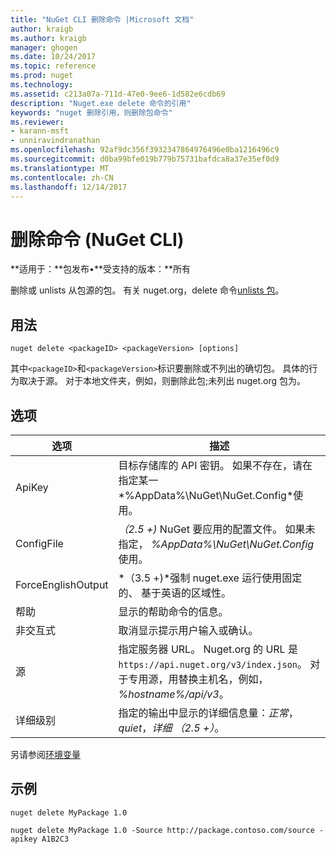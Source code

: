 ```yaml
---
title: "NuGet CLI 删除命令 |Microsoft 文档"
author: kraigb
ms.author: kraigb
manager: ghogen
ms.date: 10/24/2017
ms.topic: reference
ms.prod: nuget
ms.technology: 
ms.assetid: c213a07a-711d-47e0-9ee6-1d582e6cdb69
description: "Nuget.exe delete 命令的引用"
keywords: "nuget 删除引用，则删除包命令"
ms.reviewer:
- karann-msft
- unniravindranathan
ms.openlocfilehash: 92af9dc356f3932347864976496e0ba1216496c9
ms.sourcegitcommit: d0ba99bfe019b779b75731bafdca8a37e35ef0d9
ms.translationtype: MT
ms.contentlocale: zh-CN
ms.lasthandoff: 12/14/2017
---
```

# <a name="delete-command-nuget-cli"></a>删除命令 (NuGet CLI)

**适用于：**包发布&bullet;**受支持的版本：**所有

删除或 unlists 从包源的包。 有关 nuget.org，delete 命令[unlists 包](../policies/Deleting-Packages.md)。

## <a name="usage"></a>用法

```
nuget delete <packageID> <packageVersion> [options]
```

其中`<packageID>`和`<packageVersion>`标识要删除或不列出的确切包。 具体的行为取决于源。 对于本地文件夹，例如，则删除此包;未列出 nuget.org 包为。

## <a name="options"></a>选项

| 选项 | 描述 |
| --- | --- |
| ApiKey | 目标存储库的 API 密钥。 如果不存在，请在指定某一*%AppData%\NuGet\NuGet.Config*使用。 |
| ConfigFile | *（2.5 +)* NuGet 要应用的配置文件。 如果未指定， *%AppData%\NuGet\NuGet.Config*使用。 |
| ForceEnglishOutput | *（3.5 +)*强制 nuget.exe 运行使用固定的、 基于英语的区域性。 |
| 帮助 | 显示的帮助命令的信息。 |
| 非交互式 | 取消显示提示用户输入或确认。 |
| 源 | 指定服务器 URL。 Nuget.org 的 URL 是`https://api.nuget.org/v3/index.json`。 对于专用源，用替换主机名，例如， *%hostname%/api/v3*。 |
| 详细级别 | 指定的输出中显示的详细信息量：*正常*， *quiet*，*详细 （2.5 +）*。 |

另请参阅[环境变量](cli-ref-environment-variables.md)

## <a name="examples"></a>示例

```
nuget delete MyPackage 1.0

nuget delete MyPackage 1.0 -Source http://package.contoso.com/source -apikey A1B2C3
```
